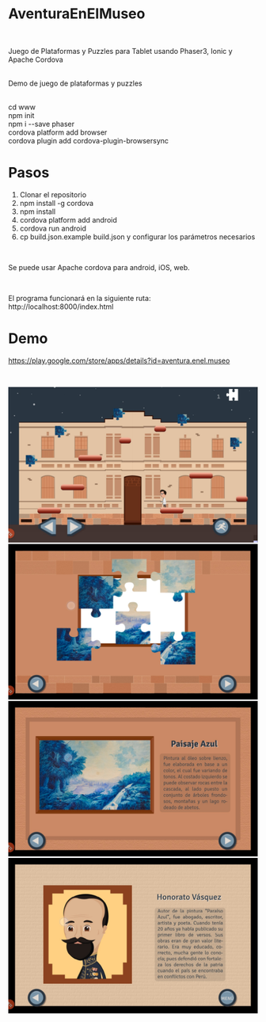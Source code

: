 # AventuraEnElMuseo

<br>

Juego de Plataformas y Puzzles para Tablet usando Phaser3, Ionic y Apache Cordova

<br>
Demo de juego de plataformas y puzzles

<br>
<br>

cd www<br>
npm init<br>
npm i --save phaser<br>
cordova platform add browser<br>
cordova plugin add cordova-plugin-browsersync<br>

# Pasos
1. Clonar el repositorio
2. npm install -g cordova
3. npm install
4. cordova platform add android
5. cordova run android 
6. cp build.json.example build.json y configurar los parámetros necesarios

<br>

Se puede usar Apache cordova para android, iOS, web.

<br>

El programa funcionará en la siguiente ruta:<br>
http://localhost:8000/index.html


# Demo
https://play.google.com/store/apps/details?id=aventura.enel.museo

<br>

![Image](screenshots/aventuraenelmuseo1.jpg)<br>
![Image](screenshots/aventuraenelmuseo2.jpg)<br>
![Image](screenshots/aventuraenelmuseo3.jpg)<br>
![Image](screenshots/aventuraenelmuseo4.jpg)<br>
